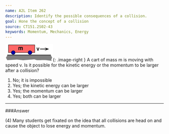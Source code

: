 ```yaml
---
name: A2L Item 262
description: Identify the possible consequences of a collision.
goal: Hone the concept of a collision
source: CT151.2S02-43
keywords: Momentum, Mechanics, Energy
---
```


![Item262_fig1.gif](../images/Item262_fig1.gif){: .image-right } A cart
of mass m is moving with speed v. Is it possible for the kinetic energy
or the momentum to be larger after a collision?

1. No; it is impossible 
2. Yes; the kinetic energy can be larger 
3. Yes; the momentum can be larger 
4. Yes; both can be larger



<hr/>

###Answer

(4) Many students get fixated on the idea that all collisions are head
on and cause the object to lose energy and momentum. 
